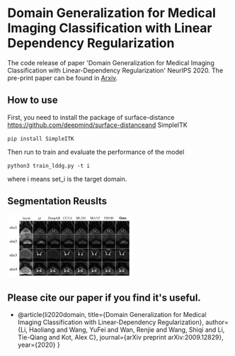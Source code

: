 # Domain Generalization for Medical Imaging Classification with Linear Dependency Regularization
The code release of paper 'Domain Generalization for Medical Imaging Classification with Linear-Dependency Regularization' NeurIPS 2020.
The pre-print paper can be found in [Arxiv](https://arxiv.org/pdf/2009.12829.pdf).

## How to use
First, you need to install the package of surface-distance https://github.com/deepmind/surface-distanceand SimpleITK
```
pip install SimpleITK
```
Then run to train and evaluate the performance of the model
```
python3 train_lddg.py -t i
```
where i means set_i is the target domain.

## Segmentation Reuslts
![image](./20201018_204019.jpg)

## Please cite our paper if you find it's useful.
- @article{li2020domain,
  title={Domain Generalization for Medical Imaging Classification with Linear-Dependency Regularization},
  author={Li, Haoliang and Wang, YuFei and Wan, Renjie and Wang, Shiqi and Li, Tie-Qiang and Kot, Alex C},
  journal={arXiv preprint arXiv:2009.12829},
  year={2020}
}


